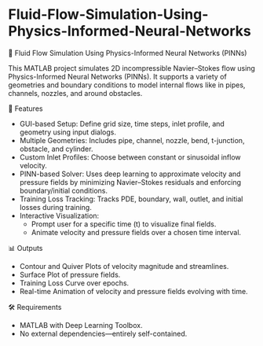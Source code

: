 # Fluid-Flow-Simulation-Using-Physics-Informed-Neural-Networks
🧠 Fluid Flow Simulation Using Physics-Informed Neural Networks (PINNs)

This MATLAB project simulates 2D incompressible Navier–Stokes flow using Physics-Informed Neural Networks (PINNs). It supports a variety of geometries and boundary conditions to model internal flows like in pipes, channels, nozzles, and around obstacles.

🚀 Features
- GUI-based Setup: Define grid size, time steps, inlet profile, and geometry using input dialogs.
- Multiple Geometries: Includes pipe, channel, nozzle, bend, t-junction, obstacle, and cylinder.
- Custom Inlet Profiles: Choose between constant or sinusoidal inflow velocity.
- PINN-based Solver: Uses deep learning to approximate velocity and pressure fields by minimizing Navier–Stokes residuals and enforcing boundary/initial conditions.
- Training Loss Tracking: Tracks PDE, boundary, wall, outlet, and initial losses during training.
- Interactive Visualization:
  - Prompt user for a specific time (t) to visualize final fields.
  - Animate velocity and pressure fields over a chosen time interval.

📊 Outputs
- Contour and Quiver Plots of velocity magnitude and streamlines.
- Surface Plot of pressure fields.
- Training Loss Curve over epochs.
- Real-time Animation of velocity and pressure fields evolving with time.

🛠️ Requirements
- MATLAB with Deep Learning Toolbox.
- No external dependencies—entirely self-contained.
